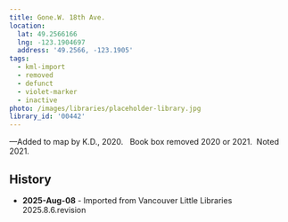 ```yaml
---
title: Gone.W. 18th Ave.
location:
  lat: 49.2566166
  lng: -123.1904697
  address: '49.2566, -123.1905'
tags:
  - kml-import
  - removed
  - defunct
  - violet-marker
  - inactive
photo: /images/libraries/placeholder-library.jpg
library_id: '00442'
---
```

—Added to map by K.D., 2020.  
Book box removed 2020 or 2021.  Noted 2021.

## History
- **2025-Aug-08** - Imported from Vancouver Little Libraries 2025.8.6.revision
